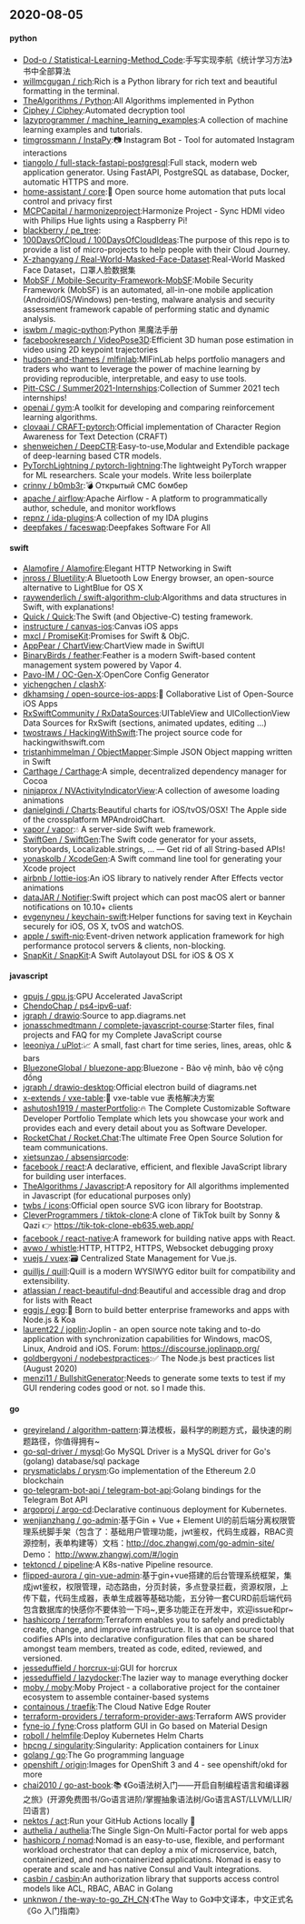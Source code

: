 ## 2020-08-05

#### python
* [Dod-o / Statistical-Learning-Method_Code](https://github.com/Dod-o/Statistical-Learning-Method_Code):手写实现李航《统计学习方法》书中全部算法
* [willmcgugan / rich](https://github.com/willmcgugan/rich):Rich is a Python library for rich text and beautiful formatting in the terminal.
* [TheAlgorithms / Python](https://github.com/TheAlgorithms/Python):All Algorithms implemented in Python
* [Ciphey / Ciphey](https://github.com/Ciphey/Ciphey):Automated decryption tool
* [lazyprogrammer / machine_learning_examples](https://github.com/lazyprogrammer/machine_learning_examples):A collection of machine learning examples and tutorials.
* [timgrossmann / InstaPy](https://github.com/timgrossmann/InstaPy):📷
Instagram Bot - Tool for automated Instagram interactions
* [tiangolo / full-stack-fastapi-postgresql](https://github.com/tiangolo/full-stack-fastapi-postgresql):Full stack, modern web application generator. Using FastAPI, PostgreSQL as database, Docker, automatic HTTPS and more.
* [home-assistant / core](https://github.com/home-assistant/core):🏡
Open source home automation that puts local control and privacy first
* [MCPCapital / harmonizeproject](https://github.com/MCPCapital/harmonizeproject):Harmonize Project - Sync HDMI video with Philips Hue lights using a Raspberry Pi!
* [blackberry / pe_tree](https://github.com/blackberry/pe_tree):
* [100DaysOfCloud / 100DaysOfCloudIdeas](https://github.com/100DaysOfCloud/100DaysOfCloudIdeas):The purpose of this repo is to provide a list of micro-projects to help people with their Cloud Journey.
* [X-zhangyang / Real-World-Masked-Face-Dataset](https://github.com/X-zhangyang/Real-World-Masked-Face-Dataset):Real-World Masked Face Dataset，口罩人脸数据集
* [MobSF / Mobile-Security-Framework-MobSF](https://github.com/MobSF/Mobile-Security-Framework-MobSF):Mobile Security Framework (MobSF) is an automated, all-in-one mobile application (Android/iOS/Windows) pen-testing, malware analysis and security assessment framework capable of performing static and dynamic analysis.
* [iswbm / magic-python](https://github.com/iswbm/magic-python):Python 黑魔法手册
* [facebookresearch / VideoPose3D](https://github.com/facebookresearch/VideoPose3D):Efficient 3D human pose estimation in video using 2D keypoint trajectories
* [hudson-and-thames / mlfinlab](https://github.com/hudson-and-thames/mlfinlab):MlFinLab helps portfolio managers and traders who want to leverage the power of machine learning by providing reproducible, interpretable, and easy to use tools.
* [Pitt-CSC / Summer2021-Internships](https://github.com/Pitt-CSC/Summer2021-Internships):Collection of Summer 2021 tech internships!
* [openai / gym](https://github.com/openai/gym):A toolkit for developing and comparing reinforcement learning algorithms.
* [clovaai / CRAFT-pytorch](https://github.com/clovaai/CRAFT-pytorch):Official implementation of Character Region Awareness for Text Detection (CRAFT)
* [shenweichen / DeepCTR](https://github.com/shenweichen/DeepCTR):Easy-to-use,Modular and Extendible package of deep-learning based CTR models.
* [PyTorchLightning / pytorch-lightning](https://github.com/PyTorchLightning/pytorch-lightning):The lightweight PyTorch wrapper for ML researchers. Scale your models. Write less boilerplate
* [crinny / b0mb3r](https://github.com/crinny/b0mb3r):💣
Открытый СМС бомбер
* [apache / airflow](https://github.com/apache/airflow):Apache Airflow - A platform to programmatically author, schedule, and monitor workflows
* [repnz / ida-plugins](https://github.com/repnz/ida-plugins):A collection of my IDA plugins
* [deepfakes / faceswap](https://github.com/deepfakes/faceswap):Deepfakes Software For All

#### swift
* [Alamofire / Alamofire](https://github.com/Alamofire/Alamofire):Elegant HTTP Networking in Swift
* [jnross / Bluetility](https://github.com/jnross/Bluetility):A Bluetooth Low Energy browser, an open-source alternative to LightBlue for OS X
* [raywenderlich / swift-algorithm-club](https://github.com/raywenderlich/swift-algorithm-club):Algorithms and data structures in Swift, with explanations!
* [Quick / Quick](https://github.com/Quick/Quick):The Swift (and Objective-C) testing framework.
* [instructure / canvas-ios](https://github.com/instructure/canvas-ios):Canvas iOS apps
* [mxcl / PromiseKit](https://github.com/mxcl/PromiseKit):Promises for Swift & ObjC.
* [AppPear / ChartView](https://github.com/AppPear/ChartView):ChartView made in SwiftUI
* [BinaryBirds / feather](https://github.com/BinaryBirds/feather):Feather is a modern Swift-based content management system powered by Vapor 4.
* [Pavo-IM / OC-Gen-X](https://github.com/Pavo-IM/OC-Gen-X):OpenCore Config Generator
* [yichengchen / clashX](https://github.com/yichengchen/clashX):
* [dkhamsing / open-source-ios-apps](https://github.com/dkhamsing/open-source-ios-apps):📱
Collaborative List of Open-Source iOS Apps
* [RxSwiftCommunity / RxDataSources](https://github.com/RxSwiftCommunity/RxDataSources):UITableView and UICollectionView Data Sources for RxSwift (sections, animated updates, editing ...)
* [twostraws / HackingWithSwift](https://github.com/twostraws/HackingWithSwift):The project source code for hackingwithswift.com
* [tristanhimmelman / ObjectMapper](https://github.com/tristanhimmelman/ObjectMapper):Simple JSON Object mapping written in Swift
* [Carthage / Carthage](https://github.com/Carthage/Carthage):A simple, decentralized dependency manager for Cocoa
* [ninjaprox / NVActivityIndicatorView](https://github.com/ninjaprox/NVActivityIndicatorView):A collection of awesome loading animations
* [danielgindi / Charts](https://github.com/danielgindi/Charts):Beautiful charts for iOS/tvOS/OSX! The Apple side of the crossplatform MPAndroidChart.
* [vapor / vapor](https://github.com/vapor/vapor):💧
A server-side Swift web framework.
* [SwiftGen / SwiftGen](https://github.com/SwiftGen/SwiftGen):The Swift code generator for your assets, storyboards, Localizable.strings, … — Get rid of all String-based APIs!
* [yonaskolb / XcodeGen](https://github.com/yonaskolb/XcodeGen):A Swift command line tool for generating your Xcode project
* [airbnb / lottie-ios](https://github.com/airbnb/lottie-ios):An iOS library to natively render After Effects vector animations
* [dataJAR / Notifier](https://github.com/dataJAR/Notifier):Swift project which can post macOS alert or banner notifications on 10.10+ clients
* [evgenyneu / keychain-swift](https://github.com/evgenyneu/keychain-swift):Helper functions for saving text in Keychain securely for iOS, OS X, tvOS and watchOS.
* [apple / swift-nio](https://github.com/apple/swift-nio):Event-driven network application framework for high performance protocol servers & clients, non-blocking.
* [SnapKit / SnapKit](https://github.com/SnapKit/SnapKit):A Swift Autolayout DSL for iOS & OS X

#### javascript
* [gpujs / gpu.js](https://github.com/gpujs/gpu.js):GPU Accelerated JavaScript
* [ChendoChap / ps4-ipv6-uaf](https://github.com/ChendoChap/ps4-ipv6-uaf):
* [jgraph / drawio](https://github.com/jgraph/drawio):Source to app.diagrams.net
* [jonasschmedtmann / complete-javascript-course](https://github.com/jonasschmedtmann/complete-javascript-course):Starter files, final projects and FAQ for my Complete JavaScript course
* [leeoniya / uPlot](https://github.com/leeoniya/uPlot):📈
A small, fast chart for time series, lines, areas, ohlc & bars
* [BluezoneGlobal / bluezone-app](https://github.com/BluezoneGlobal/bluezone-app):Bluezone - Bảo vệ mình, bảo vệ cộng đồng
* [jgraph / drawio-desktop](https://github.com/jgraph/drawio-desktop):Official electron build of diagrams.net
* [x-extends / vxe-table](https://github.com/x-extends/vxe-table):🐬
vxe-table vue 表格解决方案
* [ashutosh1919 / masterPortfolio](https://github.com/ashutosh1919/masterPortfolio):🔥
The Complete Customizable Software Developer Portfolio Template which lets you showcase your work and provides each and every detail about you as Software Developer.
* [RocketChat / Rocket.Chat](https://github.com/RocketChat/Rocket.Chat):The ultimate Free Open Source Solution for team communications.
* [xietsunzao / absensiqrcode](https://github.com/xietsunzao/absensiqrcode):
* [facebook / react](https://github.com/facebook/react):A declarative, efficient, and flexible JavaScript library for building user interfaces.
* [TheAlgorithms / Javascript](https://github.com/TheAlgorithms/Javascript):A repository for All algorithms implemented in Javascript (for educational purposes only)
* [twbs / icons](https://github.com/twbs/icons):Official open source SVG icon library for Bootstrap.
* [CleverProgrammers / tiktok-clone](https://github.com/CleverProgrammers/tiktok-clone):A clone of TikTok built by Sonny & Qazi
👉
https://tik-tok-clone-eb635.web.app/
* [facebook / react-native](https://github.com/facebook/react-native):A framework for building native apps with React.
* [avwo / whistle](https://github.com/avwo/whistle):HTTP, HTTP2, HTTPS, Websocket debugging proxy
* [vuejs / vuex](https://github.com/vuejs/vuex):🗃️
Centralized State Management for Vue.js.
* [quilljs / quill](https://github.com/quilljs/quill):Quill is a modern WYSIWYG editor built for compatibility and extensibility.
* [atlassian / react-beautiful-dnd](https://github.com/atlassian/react-beautiful-dnd):Beautiful and accessible drag and drop for lists with React
* [eggjs / egg](https://github.com/eggjs/egg):🥚
Born to build better enterprise frameworks and apps with Node.js & Koa
* [laurent22 / joplin](https://github.com/laurent22/joplin):Joplin - an open source note taking and to-do application with synchronization capabilities for Windows, macOS, Linux, Android and iOS. Forum: https://discourse.joplinapp.org/
* [goldbergyoni / nodebestpractices](https://github.com/goldbergyoni/nodebestpractices):✅
The Node.js best practices list (August 2020)
* [menzi11 / BullshitGenerator](https://github.com/menzi11/BullshitGenerator):Needs to generate some texts to test if my GUI rendering codes good or not. so I made this.

#### go
* [greyireland / algorithm-pattern](https://github.com/greyireland/algorithm-pattern):算法模板，最科学的刷题方式，最快速的刷题路径，你值得拥有~
* [go-sql-driver / mysql](https://github.com/go-sql-driver/mysql):Go MySQL Driver is a MySQL driver for Go's (golang) database/sql package
* [prysmaticlabs / prysm](https://github.com/prysmaticlabs/prysm):Go implementation of the Ethereum 2.0 blockchain
* [go-telegram-bot-api / telegram-bot-api](https://github.com/go-telegram-bot-api/telegram-bot-api):Golang bindings for the Telegram Bot API
* [argoproj / argo-cd](https://github.com/argoproj/argo-cd):Declarative continuous deployment for Kubernetes.
* [wenjianzhang / go-admin](https://github.com/wenjianzhang/go-admin):基于Gin + Vue + Element UI的前后端分离权限管理系统脚手架（包含了：基础用户管理功能，jwt鉴权，代码生成器，RBAC资源控制，表单构建等）文档：http://doc.zhangwj.com/go-admin-site/ Demo： http://www.zhangwj.com/#/login
* [tektoncd / pipeline](https://github.com/tektoncd/pipeline):A K8s-native Pipeline resource.
* [flipped-aurora / gin-vue-admin](https://github.com/flipped-aurora/gin-vue-admin):基于gin+vue搭建的后台管理系统框架，集成jwt鉴权，权限管理，动态路由，分页封装，多点登录拦截，资源权限，上传下载，代码生成器，表单生成器等基础功能，五分钟一套CURD前后端代码包含数据库的快感你不要体验一下吗~,更多功能正在开发中，欢迎issue和pr~
* [hashicorp / terraform](https://github.com/hashicorp/terraform):Terraform enables you to safely and predictably create, change, and improve infrastructure. It is an open source tool that codifies APIs into declarative configuration files that can be shared amongst team members, treated as code, edited, reviewed, and versioned.
* [jesseduffield / horcrux-ui](https://github.com/jesseduffield/horcrux-ui):GUI for horcrux
* [jesseduffield / lazydocker](https://github.com/jesseduffield/lazydocker):The lazier way to manage everything docker
* [moby / moby](https://github.com/moby/moby):Moby Project - a collaborative project for the container ecosystem to assemble container-based systems
* [containous / traefik](https://github.com/containous/traefik):The Cloud Native Edge Router
* [terraform-providers / terraform-provider-aws](https://github.com/terraform-providers/terraform-provider-aws):Terraform AWS provider
* [fyne-io / fyne](https://github.com/fyne-io/fyne):Cross platform GUI in Go based on Material Design
* [roboll / helmfile](https://github.com/roboll/helmfile):Deploy Kubernetes Helm Charts
* [hpcng / singularity](https://github.com/hpcng/singularity):Singularity: Application containers for Linux
* [golang / go](https://github.com/golang/go):The Go programming language
* [openshift / origin](https://github.com/openshift/origin):Images for OpenShift 3 and 4 - see openshift/okd for more
* [chai2010 / go-ast-book](https://github.com/chai2010/go-ast-book):📚
《Go语法树入门——开启自制编程语言和编译器之旅》(开源免费图书/Go语言进阶/掌握抽象语法树/Go语言AST/LLVM/LLIR/凹语言)
* [nektos / act](https://github.com/nektos/act):Run your GitHub Actions locally
🚀
* [authelia / authelia](https://github.com/authelia/authelia):The Single Sign-On Multi-Factor portal for web apps
* [hashicorp / nomad](https://github.com/hashicorp/nomad):Nomad is an easy-to-use, flexible, and performant workload orchestrator that can deploy a mix of microservice, batch, containerized, and non-containerized applications. Nomad is easy to operate and scale and has native Consul and Vault integrations.
* [casbin / casbin](https://github.com/casbin/casbin):An authorization library that supports access control models like ACL, RBAC, ABAC in Golang
* [unknwon / the-way-to-go_ZH_CN](https://github.com/unknwon/the-way-to-go_ZH_CN):《The Way to Go》中文译本，中文正式名《Go 入门指南》
